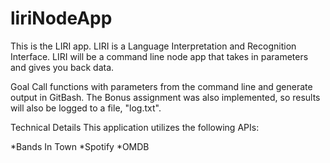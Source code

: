 # liriNodeApp
This is the LIRI app.  LIRI is a Language Interpretation and Recognition Interface. LIRI will be a command line node app that takes in parameters and gives you back data.

Goal
Call functions with parameters from the command line and generate output in GitBash.  The Bonus assignment was also implemented, so results will also be logged to a file, "log.txt".  

Technical Details
This application utilizes the following APIs:

*Bands In Town
*Spotify
*OMDB


